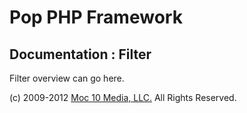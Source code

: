 Pop PHP Framework
=================

Documentation : Filter
----------------------

Filter overview can go here.

(c) 2009-2012 [Moc 10 Media, LLC.](http://www.moc10media.com) All Rights Reserved.
